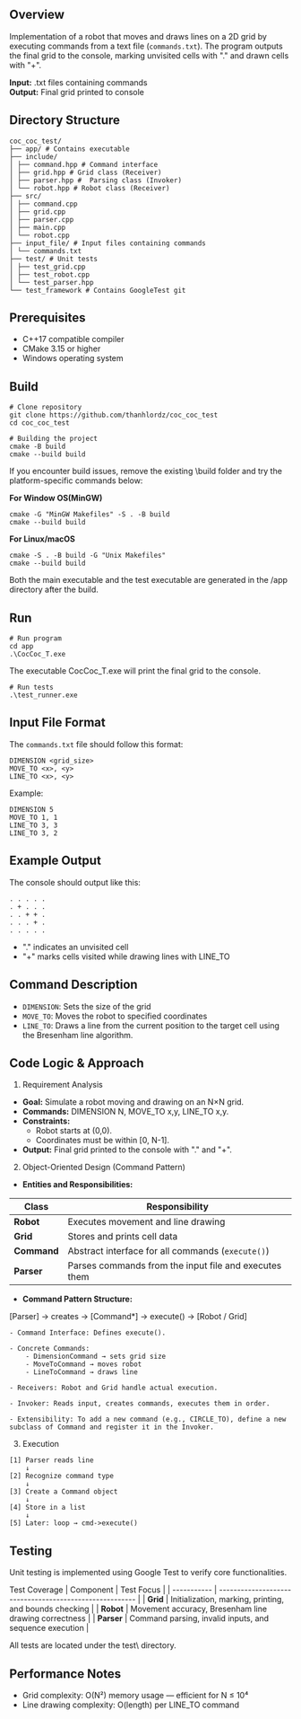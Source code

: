 ## Overview

Implementation of a robot that moves and draws lines on a 2D grid by executing commands from a text file (`commands.txt`). The program outputs the final grid to the console, marking unvisited cells with "." and drawn cells with "+".

**Input:** .txt files containing commands  
**Output:** Final grid printed to console

## Directory Structure

```
coc_coc_test/
├── app/ # Contains executable
├── include/ 
│ ├── command.hpp # Command interface
│ ├── grid.hpp # Grid class (Receiver)
│ ├── parser.hpp #  Parsing class (Invoker)
│ └── robot.hpp # Robot class (Receiver)
├── src/
│ ├── command.cpp 
│ ├── grid.cpp
│ ├── parser.cpp
│ ├── main.cpp
│ └── robot.cpp
├── input_file/ # Input files containing commands
│ └── commands.txt
├── test/ # Unit tests
│ ├── test_grid.cpp 
│ ├── test_robot.cpp 
│ └── test_parser.hpp 
└── test_framework # Contains GoogleTest git
```

## Prerequisites

- C++17 compatible compiler
- CMake 3.15 or higher
- Windows operating system

## Build

```batch
# Clone repository
git clone https://github.com/thanhlordz/coc_coc_test
cd coc_coc_test
```
```batch
# Building the project
cmake -B build
cmake --build build
```

If you encounter build issues, remove the existing \build folder and try the platform-specific commands below:

**For Window OS(MinGW)**
```batch
cmake -G "MinGW Makefiles" -S . -B build
cmake --build build
```
**For Linux/macOS**
```batch
cmake -S . -B build -G "Unix Makefiles"
cmake --build build
```

Both the main executable and the test executable are generated in the /app directory after the build.

## Run 
```batch
# Run program
cd app
.\CocCoc_T.exe
```

The executable CocCoc_T.exe will print the final grid to the console.

```batch
# Run tests
.\test_runner.exe
```

## Input File Format

The `commands.txt` file should follow this format:
```
DIMENSION <grid_size>
MOVE_TO <x>, <y>
LINE_TO <x>, <y>
```

Example:
```
DIMENSION 5
MOVE_TO 1, 1
LINE_TO 3, 3
LINE_TO 3, 2
```
## Example Output

The console should output like this:
```
. . . . .
. + . . .
. . + + .
. . . + .
. . . . .
```
- "." indicates an unvisited cell
- "+" marks cells visited while drawing lines with LINE_TO

## Command Description

- `DIMENSION`: Sets the size of the grid
- `MOVE_TO`: Moves the robot to specified coordinates
- `LINE_TO`: Draws a line from the current position to the target cell using the Bresenham line algorithm.

## Code Logic & Approach

1. Requirement Analysis

- **Goal:** Simulate a robot moving and drawing on an N×N grid.
- **Commands:** DIMENSION N, MOVE_TO x,y, LINE_TO x,y.
- **Constraints:**
    - Robot starts at (0,0).
    - Coordinates must be within [0, N-1].
- **Output:** Final grid printed to the console with "." and "+".

2. Object-Oriented Design (Command Pattern)

- **Entities and Responsibilities:**

| Class       | Responsibility                                        |
| ----------- | ----------------------------------------------------- |
| **Robot**   | Executes movement and line drawing                    |
| **Grid**    | Stores and prints cell data                           |
| **Command** | Abstract interface for all commands (`execute()`)     |
| **Parser**  | Parses commands from the input file and executes them |

- **Command Pattern Structure:**

[Parser] → creates → [Command*] → execute() → [Robot / Grid]

    - Command Interface: Defines execute().

    - Concrete Commands:
        - DimensionCommand → sets grid size
        - MoveToCommand → moves robot
        - LineToCommand → draws line

    - Receivers: Robot and Grid handle actual execution.

    - Invoker: Reads input, creates commands, executes them in order.

    - Extensibility: To add a new command (e.g., CIRCLE_TO), define a new subclass of Command and register it in the Invoker.

3. Execution
```
[1] Parser reads line
    ↓
[2] Recognize command type
    ↓
[3] Create a Command object
    ↓
[4] Store in a list
    ↓
[5] Later: loop → cmd->execute()
```

## Testing

Unit testing is implemented using Google Test to verify core functionalities.

Test Coverage
| Component   | Test Focus                                              |
| ----------- | ------------------------------------------------------- |
| **Grid**    | Initialization, marking, printing, and bounds checking  |
| **Robot**   | Movement accuracy, Bresenham line drawing correctness   |
| **Parser**  | Command parsing, invalid inputs, and sequence execution |

All tests are located under the test\ directory.

## Performance Notes

- Grid complexity: O(N²) memory usage — efficient for N ≤ 10⁴
- Line drawing complexity: O(length) per LINE_TO command